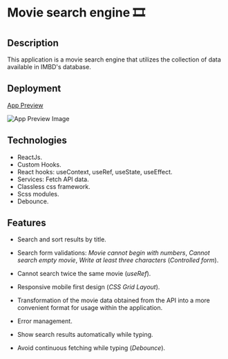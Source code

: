 # Movie search engine 🎞

## Description

This application is a movie search engine that utilizes the collection of data available in IMBD's database.

## Deployment

[App Preview](https://searchimbdmovies.netlify.app/)

![App Preview Image](https://i.ibb.co/N26Lt02/movie-search-engine-preview.png)

## Technologies

- ReactJs.
- Custom Hooks.
- React hooks: useContext, useRef, useState, useEffect.
- Services: Fetch API data.
- Classless css framework.
- Scss modules.
- Debounce.

## Features

- Search and sort results by title.
- Search form validations: _Movie cannot begin with numbers_, _Cannot search empty movie_, _Write at least three characters_ (_Controlled form_).
- Cannot search twice the same movie (_useRef_).
- Responsive mobile first design (_CSS Grid Layout_).
- Transformation of the movie data obtained from the API into a more convenient format for usage within the application.
- Error management.

- Show search results automatically while typing.
- Avoid continuous fetching while typing (_Debounce_).
